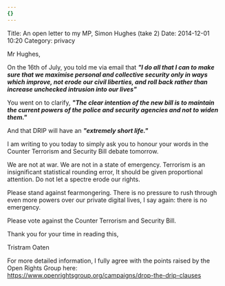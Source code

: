 ```yaml
---
{}
---
```


Title: An open letter to my MP, Simon Hughes (take 2)
Date: 2014-12-01 10:20
Category: privacy

Mr Hughes,

On the 16th of July, you told me via email that
_**"I do all that I can to make sure that we maximise personal and collective security only in ways which improve, not erode our civil liberties, and roll back rather than increase unchecked intrusion into our lives"**_

You went on to clarify,
_**"The clear intention of the new bill is to maintain the current powers of the police and security agencies and not to widen them."**_

And that DRIP will have an _**"extremely short life."**_


I am writing to you today to simply ask you to honour your words in the Counter Terrorism and Security Bill debate tomorrow.

We are not at war. We are not in a state of emergency. Terrorism is an insignificant statistical rounding error, It should be given proportional attention. Do not let a spectre erode our rights.

Please stand against fearmongering. There is no pressure to rush through even more powers over our private digital lives, I say again: there is no emergency.

Please vote against the Counter Terrorism and Security Bill.

Thank you for your time in reading this,

Tristram Oaten

For more detailed information, I fully agree with the points raised by the Open Rights Group here: https://www.openrightsgroup.org/campaigns/drop-the-drip-clauses